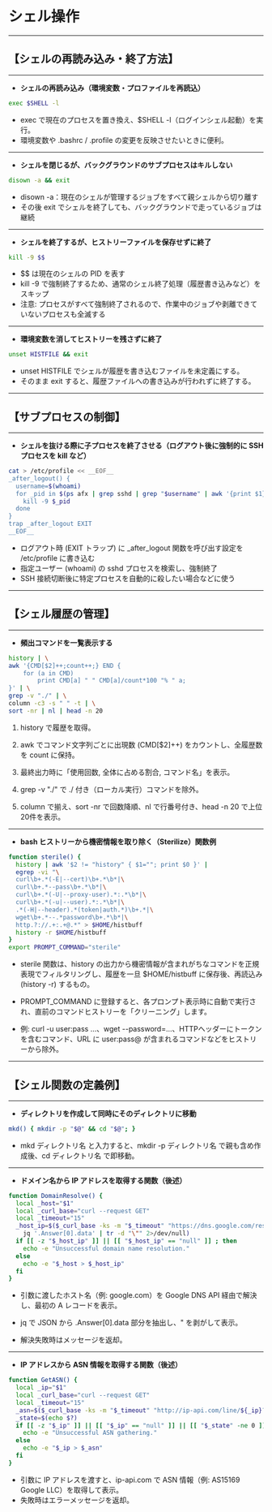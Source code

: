 # シェル操作

---

## 【シェルの再読み込み・終了方法】

---

- **シェルの再読み込み（環境変数・プロファイルを再読込）**
```bash
exec $SHELL -l
```
- exec で現在のプロセスを置き換え、$SHELL -l（ログインシェル起動）を実行。
- 環境変数や .bashrc / .profile の変更を反映させたいときに便利。
---

- **シェルを閉じるが、バックグラウンドのサブプロセスはキルしない**
```bash
disown -a && exit
```
- disown -a：現在のシェルが管理するジョブをすべて親シェルから切り離す
- その後 exit でシェルを終了しても、バックグラウンドで走っているジョブは継続

---
- **シェルを終了するが、ヒストリーファイルを保存せずに終了**
```bash
kill -9 $$
```
- $$ は現在のシェルの PID を表す
- kill -9 で強制終了するため、通常のシェル終了処理（履歴書き込みなど）をスキップ
- 注意: プロセスがすべて強制終了されるので、作業中のジョブや剥離できていないプロセスも全滅する

---
- **環境変数を消してヒストリーを残さずに終了**
```bash
unset HISTFILE && exit 
```
- unset HISTFILE でシェルが履歴を書き込むファイルを未定義にする。
- そのまま exit すると、履歴ファイルへの書き込みが行われずに終了する。

---

## 【サブプロセスの制御】

---
- **シェルを抜ける際に子プロセスを終了させる（ログアウト後に強制的に SSH プロセスを kill など）**
```bash
cat > /etc/profile << __EOF__
_after_logout() {
  username=$(whoami)
  for _pid in $(ps afx | grep sshd | grep "$username" | awk '{print $1}') ; do
    kill -9 $_pid
  done
}
trap _after_logout EXIT
__EOF__ 
```
- ログアウト時 (EXIT トラップ) に _after_logout 関数を呼び出す設定を /etc/profile に書き込む
- 指定ユーザー (whoami) の sshd プロセスを検索し、強制終了
- SSH 接続切断後に特定プロセスを自動的に殺したい場合などに使う

---

## 【シェル履歴の管理】

---

- **頻出コマンドを一覧表示する**
```bash
history | \
awk '{CMD[$2]++;count++;} END {
    for (a in CMD) 
        print CMD[a] " " CMD[a]/count*100 "% " a;
}' | \
grep -v "./" | \
column -c3 -s " " -t | \
sort -nr | nl | head -n 20
```

1. history で履歴を取得。

2. awk でコマンド文字列ごとに出現数 (CMD[$2]++) をカウントし、全履歴数を count に保持。

3. 最終出力時に「使用回数, 全体に占める割合, コマンド名」を表示。

4. grep -v "./" で ./ 付き（ローカル実行）コマンドを除外。

5. column で揃え、sort -nr で回数降順、nl で行番号付き、head -n 20 で上位20件を表示。

---

- **bash ヒストリーから機密情報を取り除く（Sterilize）関数例**

```bash
function sterile() {
  history | awk '$2 != "history" { $1=""; print $0 }' | 
  egrep -vi "\
  curl\b+.*(-E|--cert)\b+.*\b*|\
  curl\b+.*--pass\b+.*\b*|\
  curl\b+.*(-U|--proxy-user).*:.*\b*|\
  curl\b+.*(-u|--user).*:.*\b*|\
  .*(-H|--header).*(token|auth.*)\b+.*|\
  wget\b+.*--.*password\b+.*\b*|\
  http.?://.+:.+@.*" > $HOME/histbuff
  history -r $HOME/histbuff
}
export PROMPT_COMMAND="sterile"
```

- sterile 関数は、history の出力から機密情報が含まれがちなコマンドを正規表現でフィルタリングし、履歴を一旦 $HOME/histbuff に保存後、再読込み (history -r) するもの。

- PROMPT_COMMAND に登録すると、各プロンプト表示時に自動で実行され、直前のコマンドヒストリーを「クリーニング」します。

- 例: curl -u user:pass ...、wget --password=...、HTTPヘッダーにトークンを含むコマンド、URL に user:pass@ が含まれるコマンドなどをヒストリーから除外。

---

## 【シェル関数の定義例】

---

- **ディレクトリを作成して同時にそのディレクトリに移動**
```bash
mkd() { mkdir -p "$@" && cd "$@"; } 
```
- mkd ディレクトリ名 と入力すると、mkdir -p ディレクトリ名 で親も含め作成後、cd ディレクトリ名 で即移動。

---
- **ドメイン名から IP アドレスを取得する関数（後述）**
```bash
function DomainResolve() {
  local _host="$1"
  local _curl_base="curl --request GET"
  local _timeout="15"
  _host_ip=$($_curl_base -ks -m "$_timeout" "https://dns.google.com/resolve?name=${_host}&type=A" | \
    jq '.Answer[0].data' | tr -d "\"" 2>/dev/null)
  if [[ -z "$_host_ip" ]] || [[ "$_host_ip" == "null" ]] ; then
    echo -e "Unsuccessful domain name resolution."
  else
    echo -e "$_host > $_host_ip"
  fi
} 
```

- 引数に渡したホスト名（例: google.com）を Google DNS API 経由で解決し、最初の A レコードを表示。

- jq で JSON から .Answer[0].data 部分を抽出し、" を剥がして表示。

- 解決失敗時はメッセージを返却。

---
- **IP アドレスから ASN 情報を取得する関数（後述）**

```bash
function GetASN() {
  local _ip="$1"
  local _curl_base="curl --request GET"
  local _timeout="15"
  _asn=$($_curl_base -ks -m "$_timeout" "http://ip-api.com/line/${_ip}?fields=as")
  _state=$(echo $?)
  if [[ -z "$_ip" ]] || [[ "$_ip" == "null" ]] || [[ "$_state" -ne 0 ]]; then
    echo -e "Unsuccessful ASN gathering."
  else
    echo -e "$_ip > $_asn"
  fi
}
```
- 引数に IP アドレスを渡すと、ip-api.com で ASN 情報（例: AS15169 Google LLC）を取得して表示。
- 失敗時はエラーメッセージを返却。
